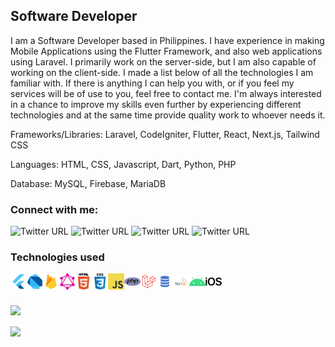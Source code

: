 ## Software Developer

I am a Software Developer based in Philippines. I have experience in making Mobile Applications using the Flutter Framework, and also web applications using Laravel. I primarily work on the server-side, but I am also capable of working on the client-side. I made a list below of all the technologies I am familiar with. If there is anything I can help you with, or if you feel my services will be of use to you, feel free to contact me. I'm always interested in a chance to improve my skills even further by experiencing different technologies and at the same time provide quality work to whoever needs it.

Frameworks/Libraries:
Laravel, CodeIgniter, Flutter, React, Next.js, Tailwind CSS

Languages:
HTML, CSS, Javascript, Dart, Python, PHP

Database:
MySQL, Firebase, MariaDB

<!--
### Connect with me:

[<img align="left" alt="codeSTACKr | YouTube" width="22px" src="https://cdn.jsdelivr.net/npm/simple-icons@v3/icons/gmail.svg" />][gmail]
[<img align="left" alt="codeSTACKr | YouTube" width="22px" src="https://cdn.jsdelivr.net/npm/simple-icons@v3/icons/youtube.svg" />][youtube]
[<img align="left" alt="codeSTACKr | Twitter" width="22px" src="https://cdn.jsdelivr.net/npm/simple-icons@v3/icons/twitter.svg" />][twitter]
[<img align="left" alt="codeSTACKr | LinkedIn" width="22px" src="https://cdn.jsdelivr.net/npm/simple-icons@v3/icons/linkedin.svg" />][linkedin]
[<img align="left" alt="codeSTACKr | Instagram" width="22px" src="https://cdn.jsdelivr.net/npm/simple-icons@v3/icons/instagram.svg" />][instagram]
[<img align="left" alt="codeSTACKr | Instagram" width="22px" src="https://cdn.jsdelivr.net/npm/simple-icons@v3/icons/facebook.svg" />][instagram]
[<img align="left" alt="codeSTACKr | Instagram" width="22px" src="https://cdn.jsdelivr.net/npm/simple-icons@v3/icons/upwork.svg" />][instagram]
[<img align="left" alt="codeSTACKr | Instagram" width="22px" src="https://cdn.jsdelivr.net/npm/simple-icons@v3/icons/stackoverflow.svg" />][instagram]
[<img align="left" alt="codeSTACKr | Instagram" width="22px" src="https://cdn.jsdelivr.net/npm/simple-icons@v3/icons/fiverr.svg" />][instagram]
-->

### Connect with me: 

![Twitter URL](https://img.shields.io/twitter/url?label=gmail&logo=gmail&style=social&url=https%3A%2F%2Fwww.twitter.com)
![Twitter URL](https://img.shields.io/twitter/url?label=Twitter&logo=twitter&style=social&url=https%3A%2F%2Fwww.twitter.com)
![Twitter URL](https://img.shields.io/twitter/url?color=blue&label=YouTube&logo=Youtube&style=social&url=https%3A%2F%2Fwww.linkedin.com%2F)
![Twitter URL](https://img.shields.io/twitter/url?color=blue&label=LinkedIn&logo=LinkedIn&style=social&url=https%3A%2F%2Fwww.linkedin.com%2F)

### Technologies used


[<img align="left" alt="CSS3" width="26px" src="https://raw.githubusercontent.com/github/explore/80688e429a7d4ef2fca1e82350fe8e3517d3494d/topics/flutter/flutter.png" />][cssplaylist]
[<img align="left" alt="Gatsby" width="26px" src="https://raw.githubusercontent.com/github/explore/e94815998e4e0713912fed477a1f346ec04c3da2/topics/dart/dart.png" />][webdevplaylist]
[<img align="left" alt="Terminal" width="26px" src="https://raw.githubusercontent.com/github/explore/80688e429a7d4ef2fca1e82350fe8e3517d3494d/topics/firebase/firebase.png" />][webdevplaylist]
[<img align="left" alt="GraphQL" width="26px" src="https://raw.githubusercontent.com/github/explore/80688e429a7d4ef2fca1e82350fe8e3517d3494d/topics/graphql/graphql.png" />][webdevplaylist]
[<img align="left" alt="JavaScript" width="26px" src="https://raw.githubusercontent.com/github/explore/80688e429a7d4ef2fca1e82350fe8e3517d3494d/topics/html/html.png" />][jsplaylist]
[<img align="left" alt="JavaScript" width="26px" src="https://raw.githubusercontent.com/github/explore/80688e429a7d4ef2fca1e82350fe8e3517d3494d/topics/css/css.png" />][jsplaylist]
[<img align="left" alt="JavaScript" width="26px" src="https://raw.githubusercontent.com/github/explore/80688e429a7d4ef2fca1e82350fe8e3517d3494d/topics/javascript/javascript.png" />][jsplaylist]
[<img align="left" alt="JavaScript" width="26px" src="https://raw.githubusercontent.com/github/explore/80688e429a7d4ef2fca1e82350fe8e3517d3494d/topics/php/php.png" />][jsplaylist]
[<img align="left" alt="JavaScript" width="26px" src="https://raw.githubusercontent.com/github/explore/80688e429a7d4ef2fca1e82350fe8e3517d3494d/topics/laravel/laravel.png" />][jsplaylist]
[<img align="left" alt="SQL" width="26px" src="https://raw.githubusercontent.com/github/explore/80688e429a7d4ef2fca1e82350fe8e3517d3494d/topics/sql/sql.png" />][webdevplaylist]
[<img align="left" alt="MySQL" width="26px" src="https://raw.githubusercontent.com/github/explore/80688e429a7d4ef2fca1e82350fe8e3517d3494d/topics/mysql/mysql.png" />][webdevplaylist]
[<img align="left" alt="MySQL" width="26px" src="https://raw.githubusercontent.com/github/explore/80688e429a7d4ef2fca1e82350fe8e3517d3494d/topics/android/android.png" />][webdevplaylist]
[<img align="left" alt="MySQL" width="26px" src="https://raw.githubusercontent.com/github/explore/80688e429a7d4ef2fca1e82350fe8e3517d3494d/topics/ios/ios.png" />][webdevplaylist]

<br />
<br />
<br />

<img align="left" src="https://github-readme-stats.vercel.app/api?username=lucmanroyjohairi"/>

</br>
<br />

<img align="left" src="https://github-readme-stats.vercel.app/api/top-langs/?username=lucmanroyjohairi&layout=compact" />

[gmail]: https://mail.google.com/
[twitter]: https://twitter.com
[youtube]: https://youtube.com
[instagram]: https://instagram.com
[linkedin]: https://linkedin.com
[webdevplaylist]: https://www.youtube.com
[cssplaylist]: https://www.youtube.com
[jsplaylist]: https://www.youtube.com


